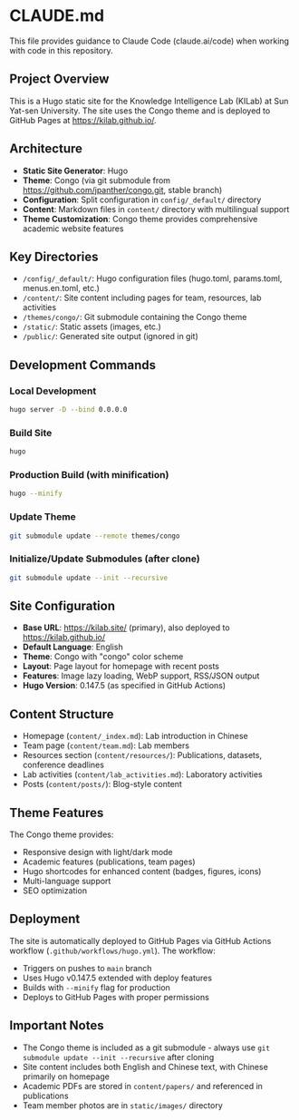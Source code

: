 # CLAUDE.md

This file provides guidance to Claude Code (claude.ai/code) when working with code in this repository.

## Project Overview

This is a Hugo static site for the Knowledge Intelligence Lab (KILab) at Sun Yat-sen University. The site uses the Congo theme and is deployed to GitHub Pages at https://kilab.github.io/.

## Architecture

- **Static Site Generator**: Hugo
- **Theme**: Congo (via git submodule from https://github.com/jpanther/congo.git, stable branch)
- **Configuration**: Split configuration in `config/_default/` directory
- **Content**: Markdown files in `content/` directory with multilingual support
- **Theme Customization**: Congo theme provides comprehensive academic website features

## Key Directories

- `/config/_default/`: Hugo configuration files (hugo.toml, params.toml, menus.en.toml, etc.)
- `/content/`: Site content including pages for team, resources, lab activities
- `/themes/congo/`: Git submodule containing the Congo theme
- `/static/`: Static assets (images, etc.)
- `/public/`: Generated site output (ignored in git)

## Development Commands

### Local Development
```bash
hugo server -D --bind 0.0.0.0
```

### Build Site
```bash
hugo
```

### Production Build (with minification)
```bash
hugo --minify
```

### Update Theme
```bash
git submodule update --remote themes/congo
```

### Initialize/Update Submodules (after clone)
```bash
git submodule update --init --recursive
```

## Site Configuration

- **Base URL**: https://kilab.site/ (primary), also deployed to https://kilab.github.io/
- **Default Language**: English
- **Theme**: Congo with "congo" color scheme
- **Layout**: Page layout for homepage with recent posts
- **Features**: Image lazy loading, WebP support, RSS/JSON output
- **Hugo Version**: 0.147.5 (as specified in GitHub Actions)

## Content Structure

- Homepage (`content/_index.md`): Lab introduction in Chinese
- Team page (`content/team.md`): Lab members
- Resources section (`content/resources/`): Publications, datasets, conference deadlines
- Lab activities (`content/lab_activities.md`): Laboratory activities
- Posts (`content/posts/`): Blog-style content

## Theme Features

The Congo theme provides:
- Responsive design with light/dark mode
- Academic features (publications, team pages)
- Hugo shortcodes for enhanced content (badges, figures, icons)
- Multi-language support
- SEO optimization

## Deployment

The site is automatically deployed to GitHub Pages via GitHub Actions workflow (`.github/workflows/hugo.yml`). The workflow:
- Triggers on pushes to `main` branch
- Uses Hugo v0.147.5 extended with deploy features
- Builds with `--minify` flag for production
- Deploys to GitHub Pages with proper permissions

## Important Notes

- The Congo theme is included as a git submodule - always use `git submodule update --init --recursive` after cloning
- Site content includes both English and Chinese text, with Chinese primarily on homepage
- Academic PDFs are stored in `content/papers/` and referenced in publications
- Team member photos are in `static/images/` directory